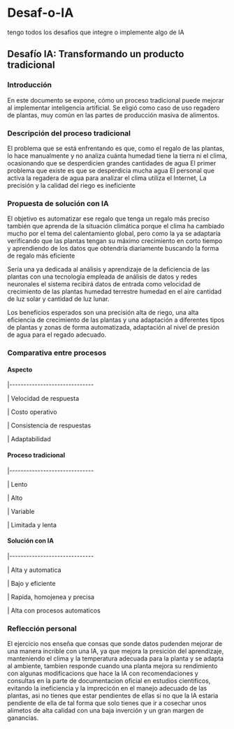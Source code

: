# Desaf-o-IA
tengo todos los desafios que integre o implemente algo de IA

## Desafío IA: Transformando un producto tradicional

### Introducción

En este documento se expone, cómo un proceso tradicional puede mejorar al implementar inteligencia artificial. Se eligió como caso de uso regadero de plantas, muy común en las partes de producción masiva de alimentos.

### Descripción del proceso tradicional

El problema que se está enfrentando es que, como el regalo de las plantas, lo hace manualmente y no analiza cuánta humedad tiene la tierra ni el clima, ocasionando que se desperdicien grandes cantidades de agua
El primer problema que existe es que se desperdicia mucha agua
El personal que activa la regadera de agua para analizar el clima utiliza el Internet,
La precisión y la calidad del riego es ineficiente

### Propuesta de solución con IA

El objetivo es automatizar ese regalo que tenga un regalo más preciso también que aprenda de la situación climática porque el clima ha cambiado mucho por el tema del calentamiento global, pero como la ya se adaptaría verificando que las plantas tengan su máximo crecimiento en corto tiempo y aprendiendo de los datos que obtendría diariamente buscando la forma de regalo más eficiente

Sería una ya dedicada al análisis y aprendizaje de la deficiencia de las plantas con una tecnología empleada de análisis de datos y redes neuronales el sistema recibirá datos de entrada como velocidad de crecimiento de las plantas humedad terrestre humedad en el aire cantidad de luz solar y cantidad de luz lunar.

Los beneficios esperados son una precisión alta de riego, una alta eficiencia de crecimiento de las plantas y una adaptación a diferentes tipos de plantas y zonas de forma automatizada, adaptación al nivel de presión de agua para el regado adecuado.

### Comparativa entre procesos

#### Aspecto

|------------------------------

| Velocidad de respuesta

| Costo operativo

| Consistencia de respuestas

| Adaptabilidad



#### Proceso tradicional

|------------------------------

| Lento

| Alto

| Variable

| Limitada y lenta



#### Solución con IA

|------------------------------

| Alta y automatica

| Bajo y eficiente

| Rapida, homojenea y precisa

| Alta con procesos automaticos



### Reflección personal

El ejercicio nos enseña que consas que sonde datos pudenden mejorar de una manera incrible con una IA, ya que mejora la presición del aprendizaje, manteniendo el clima y la temperatura adecuada para la planta y se adapta al ambiente, tambien responde cuando una planta mejora su rendimiento con algunas modificacions que hace la IA con recomendaciones y consultas en la parte de documentacion oficial en estudios cientificos, evitando la ineficiencia y la imprecicón en el manejo adecuado de las plantas, asi no tienes que estar pendientes de ellas si no que la IA estaria pendiente de ella de tal forma que solo tienes que ir a cosechar unos alimetos de alta calidad con una baja inverción y un gran margen de ganancias.